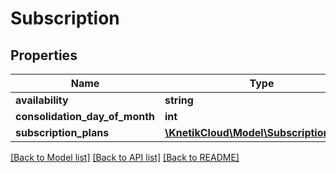 # Subscription

## Properties
Name | Type | Description | Notes
------------ | ------------- | ------------- | -------------
**availability** | **string** |  | [optional] 
**consolidation_day_of_month** | **int** |  | [optional] 
**subscription_plans** | [**\KnetikCloud\Model\SubscriptionPlan[]**](SubscriptionPlan.md) |  | [optional] 

[[Back to Model list]](../README.md#documentation-for-models) [[Back to API list]](../README.md#documentation-for-api-endpoints) [[Back to README]](../README.md)


